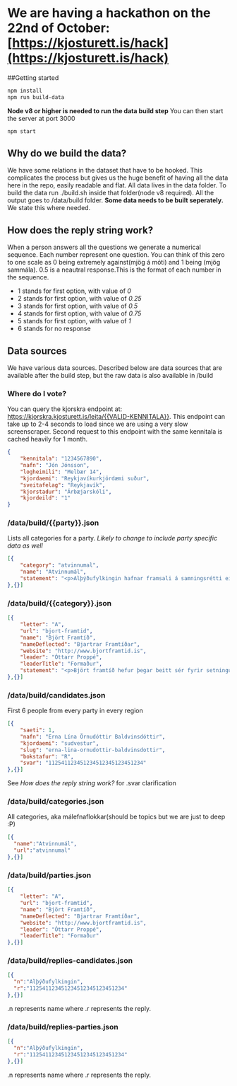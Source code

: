 # We are having a hackathon on the 22nd of October: [https://kjosturett.is/hack](https://kjosturett.is/hack)

##Getting started

```bash
npm install
npm run build-data
```

**Node v8 or higher is needed to run the data build step**
You can then start the server at port 3000

```bash
npm start
```

## Why do we build the data?
We have some relations in the dataset that have to be hooked. This complicates the process but gives us the huge benefit of having all the data here in the repo, easily readable and flat. All data lives in the data folder. To build the data run ./build.sh inside that folder(node v8 required). All the output goes to /data/build folder. **Some data needs to be built seperately.** We state this where needed.

## How does the reply string work?
When a person answers all the questions we generate a numerical sequence. Each number represent one question. You can think of this zero to one scale as 0 being extremely against(mjög á móti) and 1 being (mjög sammála). 0.5 is a neautral response.This is the format of each number in the sequence.
- 1 stands for first option, with value of *0*
- 2 stands for first option, with value of *0.25*
- 3 stands for first option, with value of *0.5*
- 4 stands for first option, with value of *0.75*
- 5 stands for first option, with value of *1*
- 6 stands for no response

## Data sources
We have various data sources. Described below are data sources that are available after the build step, but the raw data is also available in /build

### Where do I vote?
You can query the kjorskra endpoint at: https://kjorskra.kjosturett.is/leita/{{VALID-KENNITALA}}. This endpoint can take up to 2-4 seconds to load since we are using a very slow screenscraper. Second request to this endpoint with the same kennitala is cached heavily for 1 month.

```json
{
	"kennitala": "1234567890",
	"nafn": "Jón Jónsson",
	"logheimili": "Melbær 14",
	"kjordaemi": "Reykjavíkurkjördæmi suður",
	"sveitafelag": "Reykjavík",
	"kjorstadur": "Árbæjarskóli",
	"kjordeild": "1"
}
```

### /data/build/{{party}}.json
Lists all categories for a party. *Likely to change to include party specific data as well*

```json
[{
	"category": "atvinnumal",
	"name": "Atvinnumál",
	"statement": "<p>Alþýðufylkingin hafnar framsali á samningsrétti einstakra verkalýðsfélaga...</p>\n"
},{}]
```


### /data/build/{{category}}.json
```json
[{
	"letter": "A",
	"url": "bjort-framtid",
	"name": "Björt Framtíð",
	"nameDeflected": "Bjartrar Framtíðar",
	"website": "http://www.bjortframtid.is",
	"leader": "Óttarr Proppé",
	"leaderTitle": "Formaður",
	"statement": "<p>Björt framtíð hefur þegar beitt sér fyrir setningu fjárfestingaáætlunar...</p>"
},{}]
```

### /data/build/candidates.json
First 6 people from every party in every region

```json
[{
	"saeti": 1,
	"nafn": "Erna Lína Örnudóttir Baldvinsdóttir",
	"kjordaemi": "sudvestur",
	"slug": "erna-lina-ornudottir-baldvinsdottir",
	"bokstafur": "R",
	"svar": "112541123451234512345123451234"
},{}]
```

See *How does the reply string work?* for .svar clarification

### /data/build/categories.json
All categories, aka málefnaflokkar(should be topics but we are just to deep :P)

```json
[{
  "name":"Atvinnumál",
  "url":"atvinnumal"
},{}]
```

### /data/build/parties.json
```json
[{
	"letter": "A",
	"url": "bjort-framtid",
	"name": "Björt Framtíð",
	"nameDeflected": "Bjartrar Framtíðar",
	"website": "http://www.bjortframtid.is",
	"leader": "Óttarr Proppé",
	"leaderTitle": "Formaður"
},{}]
```

### /data/build/replies-candidates.json
```json
[{
  "n":"Alþýðufylkingin",
  "r":"112541123451234512345123451234"
},{}]
```
.n represents name where .r represents the reply.

### /data/build/replies-parties.json
```json
[{
  "n":"Alþýðufylkingin",
  "r":"112541123451234512345123451234"
},{}]
```
.n represents name where .r represents the reply.
